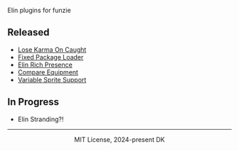 Elin plugins for funzie

## Released
- [Lose Karma On Caught](./KarmaOnCaught/)
- [Fixed Package Loader](./FixedPackageLoader/)
- [Elin Rich Presence](./ElinRichPresence/)
- [Compare Equipment](./EquipmentComparison/)
- [Variable Sprite Support](./VariableSpriteSupport/)

## In Progress
- Elin Stranding?!

---
<p align="center">MIT License, 2024-present DK</p>
